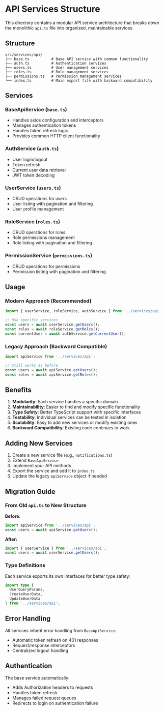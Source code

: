 # API Services Structure

This directory contains a modular API service architecture that breaks down the monolithic `api.ts` file into organized, maintainable services.

## Structure

```
src/services/api/
├── base.ts          # Base API service with common functionality
├── auth.ts          # Authentication services
├── users.ts         # User management services
├── roles.ts         # Role management services
├── permissions.ts   # Permission management services
└── index.ts         # Main export file with backward compatibility
```

## Services

### BaseApiService (`base.ts`)
- Handles axios configuration and interceptors
- Manages authentication tokens
- Handles token refresh logic
- Provides common HTTP client functionality

### AuthService (`auth.ts`)
- User login/logout
- Token refresh
- Current user data retrieval
- JWT token decoding

### UserService (`users.ts`)
- CRUD operations for users
- User listing with pagination and filtering
- User profile management

### RoleService (`roles.ts`)
- CRUD operations for roles
- Role permissions management
- Role listing with pagination and filtering

### PermissionService (`permissions.ts`)
- CRUD operations for permissions
- Permission listing with pagination and filtering

## Usage

### Modern Approach (Recommended)
```typescript
import { userService, roleService, authService } from '../services/api';

// Use specific services
const users = await userService.getUsers();
const roles = await roleService.getRoles();
const currentUser = await authService.getCurrentUser();
```

### Legacy Approach (Backward Compatible)
```typescript
import apiService from '../services/api';

// Still works as before
const users = await apiService.getUsers();
const roles = await apiService.getRoles();
```

## Benefits

1. **Modularity**: Each service handles a specific domain
2. **Maintainability**: Easier to find and modify specific functionality
3. **Type Safety**: Better TypeScript support with specific interfaces
4. **Testability**: Individual services can be tested in isolation
5. **Scalability**: Easy to add new services or modify existing ones
6. **Backward Compatibility**: Existing code continues to work

## Adding New Services

1. Create a new service file (e.g., `notifications.ts`)
2. Extend `BaseApiService`
3. Implement your API methods
4. Export the service and add it to `index.ts`
5. Update the legacy `apiService` object if needed

## Migration Guide

### From Old `api.ts` to New Structure

**Before:**
```typescript
import apiService from '../services/api';
const users = await apiService.getUsers();
```

**After:**
```typescript
import { userService } from '../services/api';
const users = await userService.getUsers();
```

### Type Definitions

Each service exports its own interfaces for better type safety:

```typescript
import type { 
  UserQueryParams, 
  CreateUserData, 
  UpdateUserData 
} from '../services/api';
```

## Error Handling

All services inherit error handling from `BaseApiService`:
- Automatic token refresh on 401 responses
- Request/response interceptors
- Centralized logout handling

## Authentication

The base service automatically:
- Adds Authorization headers to requests
- Handles token refresh
- Manages failed request queues
- Redirects to login on authentication failure

